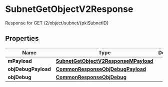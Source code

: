 

# SubnetGetObjectV2Response

Response for GET /2/object/subnet/{pkiSubnetID}

## Properties

| Name | Type | Description | Notes |
|------------ | ------------- | ------------- | -------------|
|**mPayload** | [**SubnetGetObjectV2ResponseMPayload**](SubnetGetObjectV2ResponseMPayload.md) |  |  |
|**objDebugPayload** | [**CommonResponseObjDebugPayload**](CommonResponseObjDebugPayload.md) |  |  [optional] |
|**objDebug** | [**CommonResponseObjDebug**](CommonResponseObjDebug.md) |  |  [optional] |



